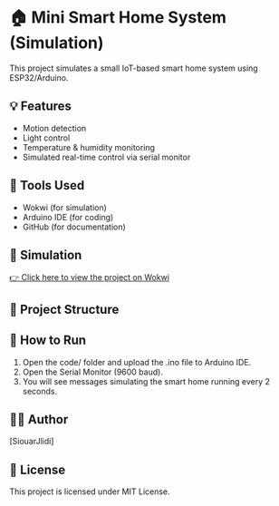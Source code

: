 # 🏠 Mini Smart Home System (Simulation)

This project simulates a small IoT-based smart home system using ESP32/Arduino.

## 💡 Features
- Motion detection
- Light control
- Temperature & humidity monitoring
- Simulated real-time control via serial monitor

## 🧰 Tools Used
- Wokwi (for simulation)
- Arduino IDE (for coding)
- GitHub (for documentation)

## 🔗 Simulation
[👉 Click here to view the project on Wokwi](https://wokwi.com/projects/example_link)

## 📂 Project Structure
## 🚀 How to Run
1. Open the code/ folder and upload the .ino file to Arduino IDE.  
2. Open the Serial Monitor (9600 baud).  
3. You will see messages simulating the smart home running every 2 seconds.

## 👨‍💻 Author
[SiouarJlidi]  

## 📄 License
This project is licensed under MIT License.
